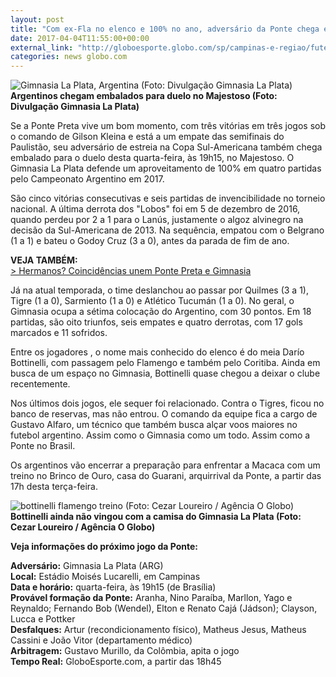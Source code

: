 ```yaml
---
layout: post
title: "Com ex-Fla no elenco e 100% no ano, adversário da Ponte chega embalado "
date: 2017-04-04T11:55:00+00:00
external_link: "http://globoesporte.globo.com/sp/campinas-e-regiao/futebol/times/ponte-preta/noticia/2017/04/com-ex-fla-no-elenco-e-100-no-ano-adversario-da-ponte-chega-embalado.html"
categories: news globo.com
---
```

 ![Gimnasia La Plata, Argentina (Foto: Divulgação Gimnasia La Plata)](http://s2.glbimg.com/hqYSaWGtj9HT3AifmXFfBen5tT8=/129x0:1872x1336/300x230/s.glbimg.com/es/ge/f/original/2017/04/03/gimnasia.3.jpg "Gimnasia La Plata, Argentina (Foto: Divulgação Gimnasia La Plata)")**Argentinos chegam embalados para duelo no Majestoso (Foto: Divulgação Gimnasia La Plata)**

Se a Ponte Preta vive um bom momento, com três vitórias em três jogos sob o comando de Gilson Kleina e está a um empate das semifinais do Paulistão, seu adversário de estreia na Copa Sul-Americana também chega embalado para o duelo desta quarta-feira, às 19h15, no Majestoso. O Gimnasia La Plata defende um aproveitamento de 100% em quatro partidas pelo Campeonato Argentino em 2017.&nbsp;

São cinco vitórias consecutivas e seis partidas de invencibilidade no torneio nacional. A última derrota dos "Lobos" foi em 5 de dezembro de 2016, quando perdeu por 2 a 1 para o Lanús, justamente o algoz alvinegro na decisão da Sul-Americana de 2013. Na sequência, empatou com o Belgrano (1 a 1) e bateu o Godoy Cruz (3 a 0), antes da parada de fim de ano.&nbsp;

**VEJA TAMBÉM:**  
[\>&nbsp;Hermanos? Coincidências unem Ponte Preta e Gimnasia](http://app.globoesporte.globo.com/sp/campinas-e-regiao/futebol/times/ponte-preta/titulo-hermanos-coincidencias-unem-ponte-e-gimnasi/)

Já na atual temporada, o time deslanchou ao passar por Quilmes (3 a 1), Tigre (1 a 0), Sarmiento (1 a 0) e Atlético Tucumán (1 a 0). No geral, o Gimnasia ocupa a sétima colocação do Argentino, com 30 pontos. Em 18 partidas, são oito triunfos, seis empates e quatro derrotas, com 17 gols marcados e 11 sofridos.&nbsp;

Entre os jogadores , o nome mais conhecido do elenco é do meia Darío Bottinelli, com passagem pelo Flamengo e também pelo Coritiba. Ainda em busca de um espaço no Gimnasia, Bottinelli quase chegou a deixar o clube recentemente.

Nos últimos dois jogos, ele sequer foi relacionado. Contra o Tigres, ficou no banco de reservas, mas não entrou.&nbsp;O comando da equipe fica a cargo de Gustavo Alfaro, um técnico que também busca alçar voos maiores no futebol argentino. Assim como o Gimnasia como um todo. Assim como a Ponte no Brasil.&nbsp;

Os argentinos vão encerrar a preparação para enfrentar a Macaca com um treino no Brinco de Ouro, casa do Guarani, arquirrival da Ponte, a partir das 17h desta terça-feira.&nbsp;

 ![bottinelli flamengo treino (Foto: Cezar Loureiro / Agência O Globo)](http://s2.glbimg.com/mMgSBJvGQkMyoAHqFbz32vXxsYE=/0x0:1024x534/690x360/s.glbimg.com/es/ge/f/original/2012/06/27/bottinelli_cezarloureiro_glo.jpg "bottinelli flamengo treino (Foto: Cezar Loureiro / Agência O Globo)")**Bottinelli ainda não vingou com a camisa do Gimnasia La Plata (Foto: Cezar Loureiro / Agência O Globo)**

**Veja informações do próximo jogo da Ponte:**  
  
**Adversário:** Gimnasia La Plata (ARG)  
**Local:** Estádio Moisés Lucarelli, em Campinas  
**Data e horário:** quarta-feira, às 19h15 (de Brasília)  
**Provável formação da Ponte:** Aranha, Nino Paraíba, Marllon, Yago e Reynaldo; Fernando Bob (Wendel), Elton e Renato Cajá (Jádson); Clayson, Lucca e Pottker  
**Desfalques:** Artur (recondicionamento físico), Matheus Jesus, Matheus Cassini e João Vitor (departamento médico)&nbsp;  
**Arbitragem:** Gustavo Murillo, da Colômbia, apita o jogo  
**Tempo Real:** GloboEsporte.com, a partir das 18h45

